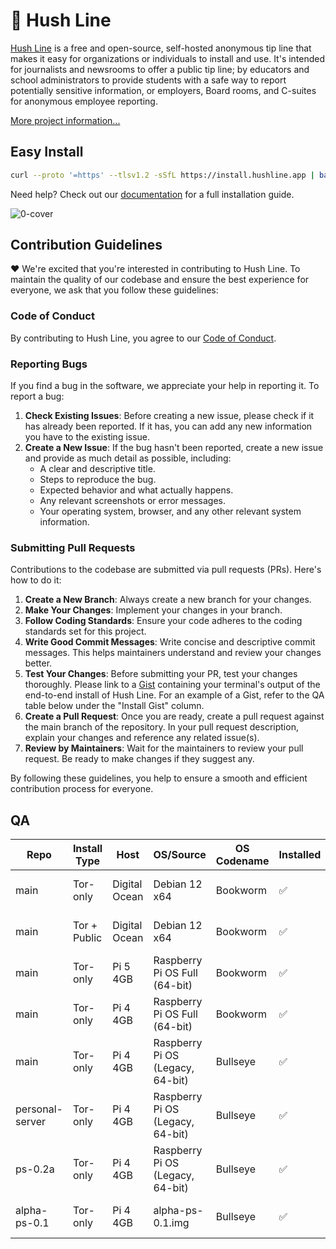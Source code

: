 # 🤫 Hush Line

[Hush Line](https://hushline.app) is a free and open-source, self-hosted anonymous tip line that makes it easy for organizations or individuals to install and use. It's intended for journalists and newsrooms to offer a public tip line; by educators and school administrators to provide students with a safe way to report potentially sensitive information, or employers, Board rooms, and C-suites for anonymous employee reporting.

[More project information...](https://github.com/scidsg/project-info/tree/main/hush-line)

## Easy Install

```bash
curl --proto '=https' --tlsv1.2 -sSfL https://install.hushline.app | bash
```

Need help? Check out our [documentation](https://scidsg.github.io/hushline-docs/book/intro.html) for a full installation guide.

![0-cover](https://github.com/scidsg/hushline/assets/28545431/771b1e4d-2404-4d58-b395-7f4a4cfb6913) 

## Contribution Guidelines

❤️ We're excited that you're interested in contributing to Hush Line. To maintain the quality of our codebase and ensure the best experience for everyone, we ask that you follow these guidelines:

### Code of Conduct

By contributing to Hush Line, you agree to our [Code of Conduct](https://github.com/scidsg/business-resources/blob/main/Policies%20%26%20Procedures/Code%20of%20Conduct.md).

### Reporting Bugs

If you find a bug in the software, we appreciate your help in reporting it. To report a bug:

1. **Check Existing Issues**: Before creating a new issue, please check if it has already been reported. If it has, you can add any new information you have to the existing issue.
2. **Create a New Issue**: If the bug hasn't been reported, create a new issue and provide as much detail as possible, including:
   - A clear and descriptive title.
   - Steps to reproduce the bug.
   - Expected behavior and what actually happens.
   - Any relevant screenshots or error messages.
   - Your operating system, browser, and any other relevant system information.

### Submitting Pull Requests

Contributions to the codebase are submitted via pull requests (PRs). Here's how to do it:

1. **Create a New Branch**: Always create a new branch for your changes.
2. **Make Your Changes**: Implement your changes in your branch.
3. **Follow Coding Standards**: Ensure your code adheres to the coding standards set for this project.
4. **Write Good Commit Messages**: Write concise and descriptive commit messages. This helps maintainers understand and review your changes better.
5. **Test Your Changes**: Before submitting your PR, test your changes thoroughly. Please link to a [Gist](https://gist.github.com) containing your terminal's output of the end-to-end install of Hush Line. For an example of a Gist, refer to the QA table below under the "Install Gist" column.
6. **Create a Pull Request**: Once you are ready, create a pull request against the main branch of the repository. In your pull request description, explain your changes and reference any related issue(s).
7. **Review by Maintainers**: Wait for the maintainers to review your pull request. Be ready to make changes if they suggest any.

By following these guidelines, you help to ensure a smooth and efficient contribution process for everyone.

## QA

| Repo           | Install Type | Host              | OS/Source                        | OS Codename  | Installed  | Install Gist                                                                       | Display Working | Display Version | Confirmation Email | Home | Info Page | Message Sent | Message Received | Message Decrypted | Close Button | Auditor | Date        | Commit Hash
|----------------|--------------|-------------------|----------------------------------|--------------|-------------------------------------------------------------------------------------------------|-----------------|-----------------|--------------------|------|-----------|--------------|------------------|-------------------|--------------|---------|-------------|-------------|--------|
| main           | Tor-only     | Digital Ocean     | Debian 12 x64                    | Bookworm     | ✅         | [link](https://gist.github.com/glenn-sorrentino/7774228a6750c4a7418860ed66ae2a8f)  | NA              | NA              | ✅                | ✅    | ✅       | ✅           | ✅              | ✅                | ✅           | Glenn   | Nov-14-2023 | [6fc9d61](https://github.com/scidsg/hushline/pull/186/commits/6fc9d61369f54e7663dc3eabf3dbcdd3b0016eaf)
| main           | Tor + Public | Digital Ocean     | Debian 12 x64                    | Bookworm     | ✅         | [link](https://gist.github.com/glenn-sorrentino/ebd7379566c330ab85000b868e4fb9bb)  | NA              | NA              | ✅                | ✅    | ✅       | ✅           | ✅              | ✅                | ✅           | Glenn   | Nov-07-2023 | [08155d0](https://github.com/scidsg/hushline/commit/08155d07d582e44fc12617afdba9e3c95cacdc51)
| main           | Tor-only     | Pi 5 4GB          | Raspberry Pi OS Full (64-bit)    | Bookworm     | ✅         | [link](https://gist.github.com/glenn-sorrentino/2855a078d775f92f11b21876b61b8699)  | NA              | NA              | ✅                | ✅    | ✅       | ✅           | ✅              | ✅                | ✅           | Glenn   | Nov-13-2023 | [08155d0](https://github.com/scidsg/hushline/commit/08155d07d582e44fc12617afdba9e3c95cacdc51)
| main           | Tor-only     | Pi 4 4GB          | Raspberry Pi OS Full (64-bit)    | Bookworm     | ✅         | [link](https://gist.github.com/glenn-sorrentino/c144d92346095682539a0735eebb06e7)  | NA              | NA              | ✅                | ✅    | ✅       | ✅           | ✅              | ✅                | ✅           | Glenn   | Nov-08-2023 | [08155d0](https://github.com/scidsg/hushline/commit/08155d07d582e44fc12617afdba9e3c95cacdc51)
| main           | Tor-only     | Pi 4 4GB          | Raspberry Pi OS (Legacy, 64-bit) | Bullseye     | ✅         | [link](https://gist.github.com/glenn-sorrentino/6e5fd237c02a916c6f4aa236f5a362d9)  | NA              | NA              | ✅                | ✅    | ✅       | ✅           | ✅              | ✅                | ✅           | Glenn   | Oct-25-2023 | [984ad9c](https://github.com/scidsg/hushline/tree/984ad9c86b547ccd2af3dac124f9294f4d1e1c4b)
| personal-server| Tor-only     | Pi 4 4GB          | Raspberry Pi OS (Legacy, 64-bit) | Bullseye     | ✅         | [link](https://gist.github.com/glenn-sorrentino/3de2a2ea11b0228f4892907514b0ac4c)  | ✅              | 2.2             | ✅                | ✅    | ✅       | ✅           | ✅              | ✅                | ✅           | Glenn   | Oct-25-2023 | [984ad9c](https://github.com/scidsg/hushline/tree/984ad9c86b547ccd2af3dac124f9294f4d1e1c4b)
| ps-0.2a        | Tor-only     | Pi 4 4GB          | Raspberry Pi OS (Legacy, 64-bit) | Bullseye     | ✅         | [link](https://gist.github.com/glenn-sorrentino/dfe7650d23d4666507ea4e778d1da0e8)  | ✅              | 2.2             | ✅                | ✅    | ✅       | ✅           | ✅              | ✅                | ✅           | Glenn   | Nov-6-2023  | [e2e826c](https://github.com/scidsg/hushline/tree/e2e826c71de73f785f4530982e222cbbbc800dd4)
| alpha-ps-0.1   | Tor-only     | Pi 4 4GB          | alpha-ps-0.1.img                 | Bullseye     | ✅         |  NA                                                                                | ✅              | 2.2             | ✅                | ✅    | ✅       | ✅           | ✅              | ✅                | ✅           | Glenn   | Oct-25-2023 | [984ad9c](https://github.com/scidsg/hushline/tree/984ad9c86b547ccd2af3dac124f9294f4d1e1c4b)
